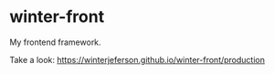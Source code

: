 # winter-front
My frontend framework.

Take a look:
https://winterjeferson.github.io/winter-front/production
